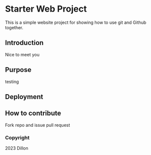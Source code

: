 # Starter Web Project

This is a simple website project for showing how to use git and Github together.

## Introduction
Nice to meet you

## Purpose
testing

## Deployment

## How to contribute

Fork repo and issue pull request

### Copyright

2023 Dillon
